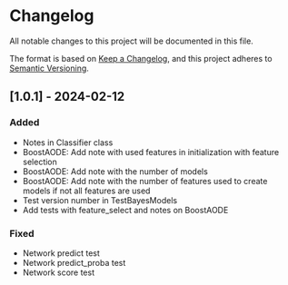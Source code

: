 # Changelog

All notable changes to this project will be documented in this file.

The format is based on [Keep a Changelog](https://keepachangelog.com/en/1.1.0/),
and this project adheres to [Semantic Versioning](https://semver.org/spec/v2.0.0.html).

## [1.0.1] - 2024-02-12

### Added

- Notes in Classifier class
- BoostAODE: Add note with used features in initialization with feature selection
- BoostAODE: Add note with the number of models
- BoostAODE: Add note with the number of features used to create models if not all features are used
- Test version number in TestBayesModels
- Add tests with feature_select and notes on BoostAODE

### Fixed

- Network predict test
- Network predict_proba test
- Network score test

